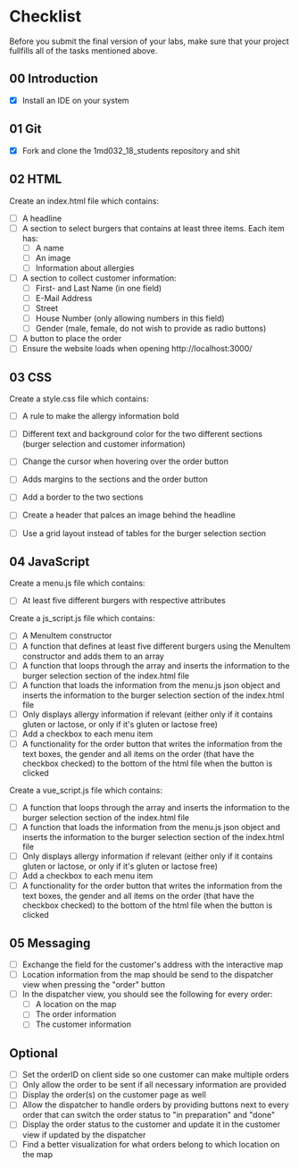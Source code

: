 # Checklist

Before you submit the final version of your labs, make sure that your project fullfills all of the tasks mentioned above.

## 00 Introduction

- [X] Install an IDE on your system

## 01 Git

- [x] Fork and clone the 1md032_18_students repository and shit


## 02 HTML

Create an index.html file which contains:
- [ ] A headline
- [ ] A section to select burgers that contains at least three items. Each item has:
	- [ ] A name
	- [ ] An image
	- [ ] Information about allergies 
- [ ] A section to collect customer information:
	- [ ] First- and Last Name (in one field)
	- [ ] E-Mail Address
	- [ ] Street
	- [ ] House Number (only allowing numbers in this field)
	- [ ] Gender (male, female, do not wish to provide as radio buttons)
- [ ] A button to place the order
- [ ] Ensure the website loads when opening http://localhost:3000/

## 03 CSS

Create a style.css file which contains:
- [ ] A rule to make the allergy information bold
- [ ] Different text and background color for the two different sections (burger selection and customer information)
- [ ] Change the cursor when hovering over the order button
- [ ] Adds margins to the sections and the order button
- [ ] Add a border to the two sections
- [ ] Create a header that palces an image behind the headline
- [ ] Use a grid layout instead of tables for the burger selection section


## 04 JavaScript

Create a menu.js file which contains:
- [ ] At least five different burgers with respective attributes

Create a js_script.js file which contains:
- [ ] A MenuItem constructor 
- [ ] A function that defines at least five different burgers using the MenuItem constructor and adds them to an array
- [ ] A function that loops through the array and inserts the information to the burger selection section of the index.html file
- [ ] A function that loads the information from the menu.js json object and inserts the information to the burger selection section of the index.html file
- [ ] Only displays allergy information if relevant (either only if it contains gluten or lactose, or only if it's gluten or lactose free)
- [ ] Add a checkbox to each menu item
- [ ] A functionality for the order button that writes the information from the text boxes, the gender and all items on the order (that have the checkbox checked) to the bottom of the html file when the button is clicked

Create a vue_script.js file which contains:
- [ ] A function that loops through the array and inserts the information to the burger selection section of the index.html file
- [ ] A function that loads the information from the menu.js json object and inserts the information to the burger selection section of the index.html file
- [ ] Only displays allergy information if relevant (either only if it contains gluten or lactose, or only if it's gluten or lactose free)
- [ ] Add a checkbox to each menu item
- [ ] A functionality for the order button that writes the information from the text boxes, the gender and all items on the order (that have the checkbox checked) to the bottom of the html file when the button is clicked

## 05 Messaging

- [ ] Exchange the field for the customer's address with the interactive map
- [ ] Location information from the map should be send to the dispatcher view when pressing the "order" button
- [ ] In the dispatcher view, you should see the following for every order:
    - [ ] A location on the map
    - [ ] The order information
    - [ ] The customer information
    
## Optional
- [ ] Set the orderID on client side so one customer can make multiple orders
- [ ] Only allow the order to be sent if all necessary information are provided
- [ ] Display the order(s) on the customer page as well
- [ ] Allow the dispatcher to handle orders by providing buttons next to every order that can switch the order status to "in preparation" and "done"
- [ ] Display the order status to the customer and update it in the customer view if updated by the dispatcher
- [ ] Find a better visualization for what orders belong to which location on the map